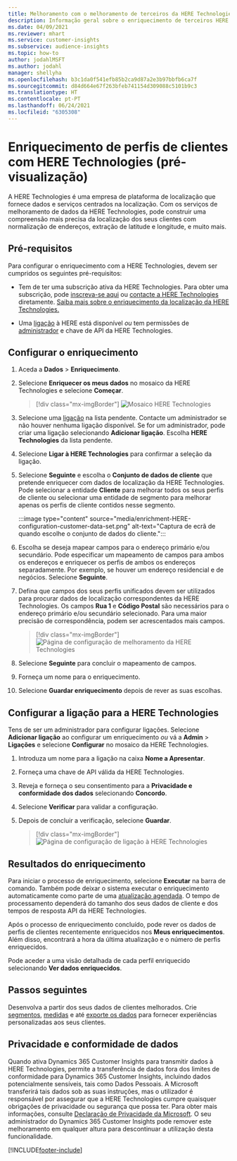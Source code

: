 ```yaml
---
title: Melhoramento com o melhoramento de terceiros da HERE Technologies
description: Informação geral sobre o enriquecimento de terceiros HERE Technologies.
ms.date: 04/09/2021
ms.reviewer: mhart
ms.service: customer-insights
ms.subservice: audience-insights
ms.topic: how-to
author: jodahlMSFT
ms.author: jodahl
manager: shellyha
ms.openlocfilehash: b3c1da0f541efb85b2ca9d87a2e3b97bbfb6ca7f
ms.sourcegitcommit: d84d664e67f263bfeb741154d309088c5101b9c3
ms.translationtype: HT
ms.contentlocale: pt-PT
ms.lasthandoff: 06/24/2021
ms.locfileid: "6305308"
---
```

# <a name="enrichment-of-customer-profiles-with-here-technologies-preview"></a>Enriquecimento de perfis de clientes com HERE Technologies (pré-visualização)

A HERE Technologies é uma empresa de plataforma de localização que fornece dados e serviços centrados na localização. Com os serviços de melhoramento de dados da HERE Technologies, pode construir uma compreensão mais precisa da localização dos seus clientes com normalização de endereços, extração de latitude e longitude, e muito mais.

## <a name="prerequisites"></a>Pré-requisitos

Para configurar o enriquecimento com a HERE Technologies, devem ser cumpridos os seguintes pré-requisitos:

- Tem de ter uma subscrição ativa da HERE Technologies. Para obter uma subscrição, pode [inscreva-se aqui](https://developer.here.com/sign-up?utm_medium=referral&utm_source=Microsoft-Dynamics-CI&create=Freemium-Basic) ou [contacte a HERE Technologies](https://developer.here.com/help?utm_medium=referral&utm_source=Microsoft-Dynamics-CI#how-can-we-help-you) diretamente. [Saiba mais sobre o enriquecimento da localização da HERE Technologies.](https://developer.here.com/location-enrichment?cid=Dev-MicrosoftDynamics-DB-0-Dev-&utm_source=MicrosoftDynamics&utm_medium=referral&utm_campaign=Online_Dev_ReferralMicrosoft)

- Uma [ligação](connections.md) à HERE está disponível *ou* tem permissões de [administrador](permissions.md#administrator) e chave de API da HERE Technologies.

## <a name="configure-the-enrichment"></a>Configurar o enriquecimento

1. Aceda a **Dados** > **Enriquecimento**. 

1. Selecione **Enriquecer os meus dados** no mosaico da HERE Technologies e selecione **Começar**.

   > [!div class="mx-imgBorder"]
   > ![Mosaico HERE Technologies](media/HERE-tile.png "Mosaico HERE Technologies")

1. Selecione uma [ligação](connections.md) na lista pendente. Contacte um administrador se não houver nenhuma ligação disponível. Se for um administrador, pode criar uma ligação selecionando **Adicionar ligação**. Escolha **HERE Technologies** da lista pendente. 

1. Selecione **Ligar à HERE Technologies** para confirmar a seleção da ligação.

1.  Selecione **Seguinte** e escolha o **Conjunto de dados de cliente** que pretende enriquecer com dados de localização da HERE Technologies. Pode selecionar a entidade **Cliente** para melhorar todos os seus perfis de cliente ou selecionar uma entidade de segmento para melhorar apenas os perfis de cliente contidos nesse segmento.

    :::image type="content" source="media/enrichment-HERE-configuration-customer-data-set.png" alt-text="Captura de ecrã de quando escolhe o conjunto de dados do cliente.":::

1. Escolha se deseja mapear campos para o endereço primário e/ou secundário. Pode especificar um mapeamento de campos para ambos os endereços e enriquecer os perfis de ambos os endereços separadamente. Por exemplo, se houver um endereço residencial e de negócios. Selecione **Seguinte**.

1. Defina que campos dos seus perfis unificados devem ser utilizados para procurar dados de localização correspondentes da HERE Technologies. Os campos **Rua 1** e **Código Postal** são necessários para o endereço primário e/ou secundário selecionado. Para uma maior precisão de correspondência, podem ser acrescentados mais campos.

   > [!div class="mx-imgBorder"]
   > ![Página de configuração de melhoramento da HERE Technologies](media/enrichment-HERE-configuration.png "Página de configuração de melhoramento da HERE Technologies")

1. Selecione **Seguinte** para concluir o mapeamento de campos.

1. Forneça um nome para o enriquecimento. 

1. Selecione **Guardar enriquecimento** depois de rever as suas escolhas.

## <a name="configure-the-connection-for-here-technologies"></a>Configurar a ligação para a HERE Technologies 

Tens de ser um administrador para configurar ligações. Selecione **Adicionar ligação** ao configurar um enriquecimento *ou* vá a **Admin** > **Ligações** e selecione **Configurar** no mosaico da HERE Technologies.

1. Introduza um nome para a ligação na caixa **Nome a Apresentar**.

1. Forneça uma chave de API válida da HERE Technologies.

1. Reveja e forneça o seu consentimento para a **Privacidade e conformidade dos dados** selecionando **Concordo**.

1. Selecione **Verificar** para validar a configuração.

1. Depois de concluir a verificação, selecione **Guardar**.

   > [!div class="mx-imgBorder"]
   > ![Página de configuração de ligação à HERE Technologies](media/enrichment-HERE-connection.png "Página de configuração de ligação à HERE Technologies")

## <a name="enrichment-results"></a>Resultados do enriquecimento

Para iniciar o processo de enriquecimento, selecione **Executar** na barra de comando. Também pode deixar o sistema executar o enriquecimento automaticamente como parte de uma [atualização agendada](system.md#schedule-tab). O tempo de processamento dependerá do tamanho dos seus dados de cliente e dos tempos de resposta API da HERE Technologies.

Após o processo de enriquecimento concluído, pode rever os dados de perfis de clientes recentemente enriquecidos nos **Meus enriquecimentos**. Além disso, encontrará a hora da última atualização e o número de perfis enriquecidos.

Pode aceder a uma visão detalhada de cada perfil enriquecido selecionando **Ver dados enriquecidos**.

## <a name="next-steps"></a>Passos seguintes

Desenvolva a partir dos seus dados de clientes melhorados. Crie [segmentos](segments.md), [medidas](measures.md) e até [exporte os dados](export-destinations.md) para fornecer experiências personalizadas aos seus clientes.

## <a name="data-privacy-and-compliance"></a>Privacidade e conformidade de dados

Quando ativa Dynamics 365 Customer Insights para transmitir dados à HERE Technologies, permite a transferência de dados fora dos limites de conformidade para Dynamics 365 Customer Insights, incluindo dados potencialmente sensíveis, tais como Dados Pessoais. A Microsoft transferirá tais dados sob as suas instruções, mas o utilizador é responsável por assegurar que a HERE Technologies cumpre quaisquer obrigações de privacidade ou segurança que possa ter. Para obter mais informações, consulte [Declaração de Privacidade da Microsoft](https://go.microsoft.com/fwlink/?linkid=396732).
O seu administrador do Dynamics 365 Customer Insights pode remover este melhoramento em qualquer altura para descontinuar a utilização desta funcionalidade.


[!INCLUDE[footer-include](../includes/footer-banner.md)]
